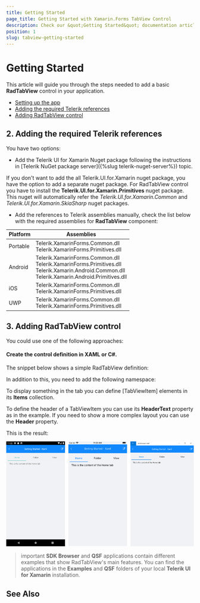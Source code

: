 ```yaml
---
title: Getting Started
page_title: Getting Started with Xamarin.Forms TabView Control
description: Check our &quot;Getting Started&quot; documentation article for Telerik TabView for Xamarin control.
position: 1
slug: tabview-getting-started
---
```


# Getting Started

This article will guide you through the steps needed to add a basic **RadTabView** control in your application.

* [Setting up the app](#1-setting-up-the-app)
* [Adding the required Telerik references](#2-adding-the-required-telerik-references)
* [Adding RadTabView control](#3-adding-radtabview-control)


## 2. Adding the required Telerik references

You have two options:

* Add the Telerik UI for Xamarin Nuget package following the instructions in [Telerik NuGet package server]({%slug telerik-nuget-server%}) topic.

If you don't want to add the all Telerik.UI.for.Xamarin nuget package, you have the option to add a separate nuget package. For RadTabView control you have to install the **Telerik.UI.for.Xamarin.Primitives** nuget package. This nuget will automatically refer the *Telerik.UI.for.Xamarin.Common* and *Telerik.UI.for.Xamarin.SkiaSharp* nuget packages.

* Add the references to Telerik assemblies manually, check the list below with the required assemblies for **RadTabView** component:

| Platform | Assemblies |
| -------- | ---------- |
| Portable | Telerik.XamarinForms.Common.dll <br/> Telerik.XamarinForms.Primitives.dll |
| Android  | Telerik.XamarinForms.Common.dll <br/> Telerik.XamarinForms.Primitives.dll <br />Telerik.Xamarin.Android.Common.dll <br /> Telerik.Xamarin.Android.Primitives.dll |
| iOS      | Telerik.XamarinForms.Common.dll <br/> Telerik.XamarinForms.Primitives.dll |
| UWP      | Telerik.XamarinForms.Common.dll <br/> Telerik.XamarinForms.Primitives.dll |

## 3. Adding RadTabView control

You could use one of the following approaches:


	
#### Create the control definition in XAML or C#.

The snippet below shows a simple RadTabView definition:

<snippet id='tabview-getting-started-xaml'/>
<snippet id='tabview-getting-started-csharp'/>

In addition to this, you need to add the following namespace:

<snippet id='xmlns-telerikprimitives'/>
<snippet id='ns-telerikprimitives'/>

To display something in the tab you can define [TabViewItem] elements in its **Items** collection.

To define the header of a TabViewItem you can use its **HeaderText** property as in the example. If you need to show a more complex layout you can use the **Header** property.

This is the result:
 
![TabView Getting Started](images/tabview-getting-started.png)

>important **SDK Browser** and **QSF** applications contain different examples that show RadTabView's main features. You can find the applications in the **Examples** and **QSF** folders of your local **Telerik UI for Xamarin** installation.

## See Also


